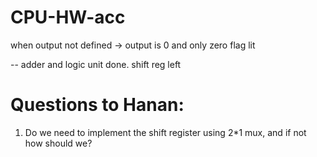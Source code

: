 # CPU-HW-acc

when output not defined -> output is 0 and only zero flag lit

-- adder and logic unit done. shift reg left

# Questions to Hanan:
1. Do we need to implement the shift register using 2*1 mux, and if not how should we?

